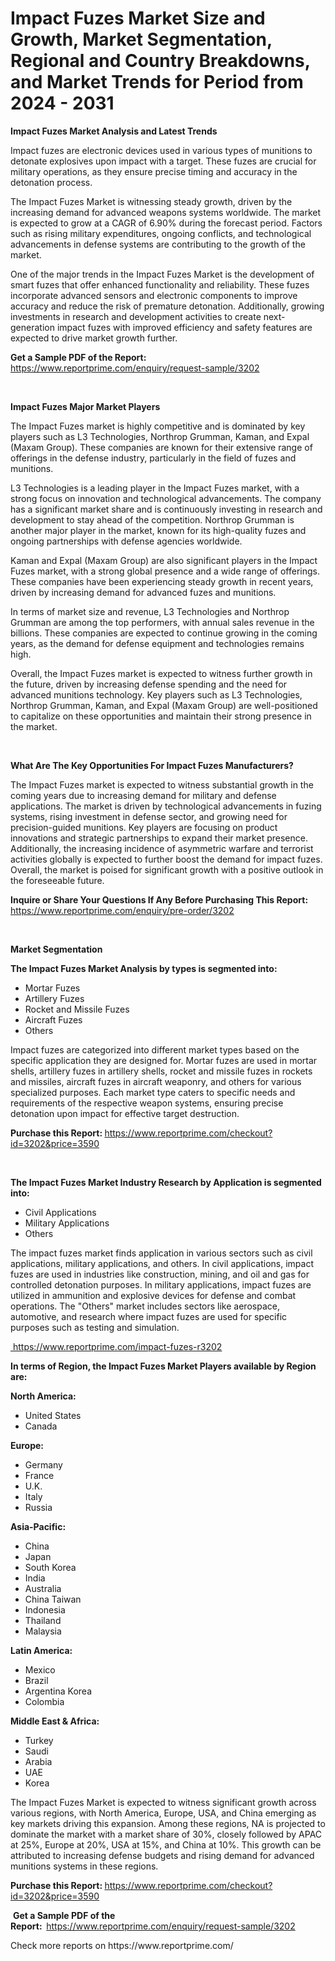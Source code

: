 <p><h1>Impact Fuzes Market Size and Growth, Market Segmentation, Regional and Country Breakdowns, and Market Trends for Period from 2024 -  2031</h1></p><p><strong>Impact Fuzes Market Analysis and Latest Trends</strong></p>
<p><p>Impact fuzes are electronic devices used in various types of munitions to detonate explosives upon impact with a target. These fuzes are crucial for military operations, as they ensure precise timing and accuracy in the detonation process.</p><p>The Impact Fuzes Market is witnessing steady growth, driven by the increasing demand for advanced weapons systems worldwide. The market is expected to grow at a CAGR of 6.90% during the forecast period. Factors such as rising military expenditures, ongoing conflicts, and technological advancements in defense systems are contributing to the growth of the market.</p><p>One of the major trends in the Impact Fuzes Market is the development of smart fuzes that offer enhanced functionality and reliability. These fuzes incorporate advanced sensors and electronic components to improve accuracy and reduce the risk of premature detonation. Additionally, growing investments in research and development activities to create next-generation impact fuzes with improved efficiency and safety features are expected to drive market growth further.</p></p>
<p><strong>Get a Sample PDF of the Report:&nbsp;</strong> <a href="https://www.reportprime.com/enquiry/request-sample/3202">https://www.reportprime.com/enquiry/request-sample/3202</a></p>
<p>&nbsp;</p>
<p><strong>Impact Fuzes Major Market Players</strong></p>
<p><p>The Impact Fuzes market is highly competitive and is dominated by key players such as L3 Technologies, Northrop Grumman, Kaman, and Expal (Maxam Group). These companies are known for their extensive range of offerings in the defense industry, particularly in the field of fuzes and munitions.</p><p>L3 Technologies is a leading player in the Impact Fuzes market, with a strong focus on innovation and technological advancements. The company has a significant market share and is continuously investing in research and development to stay ahead of the competition. Northrop Grumman is another major player in the market, known for its high-quality fuzes and ongoing partnerships with defense agencies worldwide.</p><p>Kaman and Expal (Maxam Group) are also significant players in the Impact Fuzes market, with a strong global presence and a wide range of offerings. These companies have been experiencing steady growth in recent years, driven by increasing demand for advanced fuzes and munitions.</p><p>In terms of market size and revenue, L3 Technologies and Northrop Grumman are among the top performers, with annual sales revenue in the billions. These companies are expected to continue growing in the coming years, as the demand for defense equipment and technologies remains high.</p><p>Overall, the Impact Fuzes market is expected to witness further growth in the future, driven by increasing defense spending and the need for advanced munitions technology. Key players such as L3 Technologies, Northrop Grumman, Kaman, and Expal (Maxam Group) are well-positioned to capitalize on these opportunities and maintain their strong presence in the market.</p></p>
<p>&nbsp;</p>
<p><strong>What Are The Key Opportunities For Impact Fuzes Manufacturers?</strong></p>
<p><p>The Impact Fuzes market is expected to witness substantial growth in the coming years due to increasing demand for military and defense applications. The market is driven by technological advancements in fuzing systems, rising investment in defense sector, and growing need for precision-guided munitions. Key players are focusing on product innovations and strategic partnerships to expand their market presence. Additionally, the increasing incidence of asymmetric warfare and terrorist activities globally is expected to further boost the demand for impact fuzes. Overall, the market is poised for significant growth with a positive outlook in the foreseeable future.</p></p>
<p><strong>Inquire or Share Your Questions If Any Before Purchasing This Report:</strong> <a href="https://www.reportprime.com/enquiry/pre-order/3202">https://www.reportprime.com/enquiry/pre-order/3202</a></p>
<p>&nbsp;</p>
<p><strong>Market Segmentation</strong></p>
<p><strong>The Impact Fuzes Market Analysis by types is segmented into:</strong></p>
<p><ul><li>Mortar Fuzes</li><li>Artillery Fuzes</li><li>Rocket and Missile Fuzes</li><li>Aircraft Fuzes</li><li>Others</li></ul></p>
<p><p>Impact fuzes are categorized into different market types based on the specific application they are designed for. Mortar fuzes are used in mortar shells, artillery fuzes in artillery shells, rocket and missile fuzes in rockets and missiles, aircraft fuzes in aircraft weaponry, and others for various specialized purposes. Each market type caters to specific needs and requirements of the respective weapon systems, ensuring precise detonation upon impact for effective target destruction.</p></p>
<p><strong>Purchase this Report:&nbsp;</strong><a href="https://www.reportprime.com/checkout?id=3202&price=3590">https://www.reportprime.com/checkout?id=3202&price=3590</a></p>
<p>&nbsp;</p>
<p><strong>The Impact Fuzes Market Industry Research by Application is segmented into:</strong></p>
<p><ul><li>Civil Applications</li><li>Military Applications</li><li>Others</li></ul></p>
<p><p>The impact fuzes market finds application in various sectors such as civil applications, military applications, and others. In civil applications, impact fuzes are used in industries like construction, mining, and oil and gas for controlled detonation purposes. In military applications, impact fuzes are utilized in ammunition and explosive devices for defense and combat operations. The "Others" market includes sectors like aerospace, automotive, and research where impact fuzes are used for specific purposes such as testing and simulation.</p></p>
<p><a href="https://www.reportprime.com/impact-fuzes-r3202">&nbsp;https://www.reportprime.com/impact-fuzes-r3202</a></p>
<p><strong>In terms of Region, the Impact Fuzes Market Players available by Region are:</strong></p>
<p>
    <p> <strong> North America: </strong>
        <ul>
            <li>United States</li>
            <li>Canada</li>
        </ul>
        </p> 
    <p> <strong> Europe: </strong>
        <ul>
            <li>Germany</li>
            <li>France</li>
            <li>U.K.</li>
            <li>Italy</li>
            <li>Russia</li>
        </ul>
        </p> 
    <p> <strong> Asia-Pacific: </strong>
        <ul>
            <li>China</li>
            <li>Japan</li>
            <li>South Korea</li>
            <li>India</li>
            <li>Australia</li>
            <li>China Taiwan</li>
            <li>Indonesia</li>
            <li>Thailand</li>
            <li>Malaysia</li>
        </ul>
        </p> 
    <p> <strong> Latin America: </strong>
        <ul>
            <li>Mexico</li>
            <li>Brazil</li>
            <li>Argentina Korea</li>
            <li>Colombia</li>
        </ul>
        </p> 
    <p> <strong> Middle East & Africa: </strong>
        <ul>
            <li>Turkey</li>
            <li>Saudi</li>
            <li>Arabia</li>
            <li>UAE</li>
            <li>Korea</li>
        </ul>
    </p>
    </p>
<p><p>The Impact Fuzes Market is expected to witness significant growth across various regions, with North America, Europe, USA, and China emerging as key markets driving this expansion. Among these regions, NA is projected to dominate the market with a market share of 30%, closely followed by APAC at 25%, Europe at 20%, USA at 15%, and China at 10%. This growth can be attributed to increasing defense budgets and rising demand for advanced munitions systems in these regions.</p></p>
<p><strong>Purchase this Report: </strong><a href="https://www.reportprime.com/checkout?id=3202&price=3590">https://www.reportprime.com/checkout?id=3202&price=3590</a></p>
<p>&nbsp;<strong>Get a Sample PDF of the Report:&nbsp;&nbsp;</strong><a href="https://www.reportprime.com/enquiry/request-sample/3202">https://www.reportprime.com/enquiry/request-sample/3202</a></p>
<p><strong></strong></p>
<p>Check more reports on https://www.reportprime.com/</p>